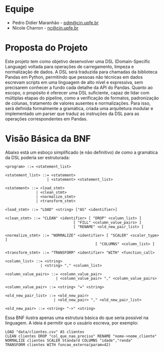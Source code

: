 # Equipe
- Pedro Didier Maranhão - pdm@cin.upfe.br
- Nicole Charron - nc@cin.upfe.br

# Proposta do Projeto
Este projeto tem como objetivo desenvolver uma DSL (Domain-Specific Language) voltada para operações de carregamento, limpeza e normalização de dados. A DSL será traduzida para chamadas da biblioteca Pandas em Python, permitindo que pessoas não técnicas em dados escrevam scripts em uma linguagem de alto nível e expressiva, sem precisarem conhecer a fundo cada detalhe da API do Pandas. Quanto ao escopo, o propósito é oferecer uma DSL suficiente, capaz de lidar com múltiplas etapas do pipeline, como a verificação de formatos, padronização de colunas, tratamento de valores ausentes e normalizações. Para isso, será definida formalmente a gramática, criada uma arquitetura modular e implementado um parser que traduz as instruções da DSL para as operações correspondentes em Pandas.

# Visão Básica da BNF
Abaixo está um esboço simplificado (e não definitivo) de como a gramática da DSL poderia ser estruturada:

```
<program> ::= <statement_list>

<statement_list> ::= <statement> 
                   | <statement> <statement_list>

<statement> ::= <load_stmt> 
              | <clean_stmt>
              | <normalize_stmt>
              | <transform_stmt>

<load_stmt> ::= "LOAD" <string> ["AS" <identifier>]

<clean_stmt> ::= "CLEAN" <identifier> [ "DROP" <column_list> ]
                               [ "FILL" <column_value_pairs> ]
                               [ "RENAME" <old_new_pair_list> ]

<normalize_stmt> ::= "NORMALIZE" <identifier> [ "SCALER" <scaler_type> ]
                                         [ "COLUMNS" <column_list> ]

<transform_stmt> ::= "TRANSFORM" <identifier> "WITH" <function_call>

<column_list> ::= <string>
                | <string> "," <column_list>

<column_value_pairs> ::= <column_value_pair>
                       | <column_value_pair> "," <column_value_pairs>

<column_value_pair> ::= <string> "=" <string>

<old_new_pair_list> ::= <old_new_pair>
                      | <old_new_pair> "," <old_new_pair_list>

<old_new_pair> ::= <string> "->" <string>
```

Essa BNF ilustra apenas uma estrutura básica do que seria possível na linguagem. A ideia é permitir que o usuário escreva, por exemplo:

```
LOAD "data/clientes.csv" AS clientes
CLEAN clientes DROP "col_que_nao_preciso" RENAME "nome->nome_cliente"
NORMALIZE clientes SCALER Standard COLUMNS "idade","renda"
TRANSFORM clientes WITH funcao_externa(param=42)
```
